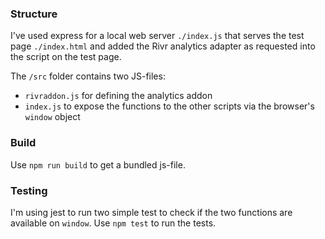 ### Structure

I've used express for a local web server `./index.js` that serves the test page `./index.html` and added the Rivr analytics adapter as requested into the script on the test page.

The `/src` folder contains two JS-files:

- `rivraddon.js` for defining the analytics addon
- `index.js` to expose the functions to the other scripts via the browser's `window` object

### Build

Use `npm run build` to get a bundled js-file.

### Testing

I'm using jest to run two simple test to check if the two functions are available on `window`.
Use `npm test` to run the tests.
